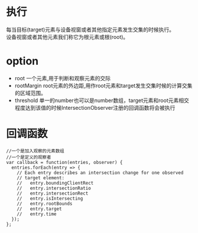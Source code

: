 # 执行
每当目标(target)元素与设备视窗或者其他指定元素发生交集的时候执行。  
设备视窗或者其他元素我们称它为根元素或根(root)。

# option
- root 一个元素,用于判断和观察元素的交际 
- rootMargin root元素的外边距,用作root元素和target发生交集时候的计算交集的区域范围。
- threshold 单一的number也可以是number数组，target元素和root元素相交程度达到该值的时候IntersectionObserver注册的回调函数将会被执行

# 回调函数
```
//一个是加入观察的元素数组
//一个是定义的观察者
var callback = function(entries, observer) { 
  entries.forEach(entry => {
    // Each entry describes an intersection change for one observed
    // target element:
    //   entry.boundingClientRect
    //   entry.intersectionRatio
    //   entry.intersectionRect
    //   entry.isIntersecting
    //   entry.rootBounds
    //   entry.target
    //   entry.time
  });
};
```